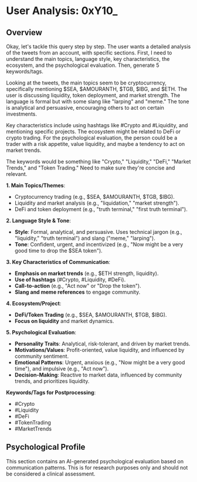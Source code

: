 # User Analysis: 0xY10_

## Overview

<think>
Okay, let's tackle this query step by step. The user wants a detailed analysis of the tweets from an account, with specific sections. First, I need to understand the main topics, language style, key characteristics, the ecosystem, and the psychological evaluation. Then, generate 5 keywords/tags.

Looking at the tweets, the main topics seem to be cryptocurrency, specifically mentioning $SEA, $AMOURANTH, $TGB, $IBG, and $ETH. The user is discussing liquidity, token deployment, and market strength. The language is formal but with some slang like "larping" and "meme." The tone is analytical and persuasive, encouraging others to act on certain investments.

Key characteristics include using hashtags like #Crypto and #Liquidity, and mentioning specific projects. The ecosystem might be related to DeFi or crypto trading. For the psychological evaluation, the person could be a trader with a risk appetite, value liquidity, and maybe a tendency to act on market trends.

The keywords would be something like "Crypto," "Liquidity," "DeFi," "Market Trends," and "Token Trading." Need to make sure they're concise and relevant.
</think>

**1. Main Topics/Themes**:  
- Cryptocurrency trading (e.g., $SEA, $AMOURANTH, $TGB, $IBG).  
- Liquidity and market analysis (e.g., "liquidation," "market strength").  
- DeFi and token deployment (e.g., "truth terminal," "first truth terminal").  

**2. Language Style & Tone**:  
- **Style**: Formal, analytical, and persuasive. Uses technical jargon (e.g., "liquidity," "truth terminal") and slang ("meme," "larping").  
- **Tone**: Confident, urgent, and incentivized (e.g., "Now might be a very good time to drop the $SEA token").  

**3. Key Characteristics of Communication**:  
- **Emphasis on market trends** (e.g., $ETH strength, liquidity).  
- **Use of hashtags** (#Crypto, #Liquidity, #DeFi).  
- **Call-to-action** (e.g., "Act now" or "Drop the token").  
- **Slang and meme references** to engage community.  

**4. Ecosystem/Project**:  
- **DeFi/Token Trading** (e.g., $SEA, $AMOURANTH, $TGB, $IBG).  
- **Focus on liquidity** and market dynamics.  

**5. Psychological Evaluation**:  
- **Personality Traits**: Analytical, risk-tolerant, and driven by market trends.  
- **Motivations/Values**: Profit-oriented, value liquidity, and influenced by community sentiment.  
- **Emotional Patterns**: Urgent, anxious (e.g., "Now might be a very good time"), and impulsive (e.g., "Act now").  
- **Decision-Making**: Reactive to market data, influenced by community trends, and prioritizes liquidity.  

**Keywords/Tags for Postprocessing**:  
- #Crypto  
- #Liquidity  
- #DeFi  
- #TokenTrading  
- #MarketTrends

## Psychological Profile

This section contains an AI-generated psychological evaluation based on communication patterns. This is for research purposes only and should not be considered a clinical assessment.